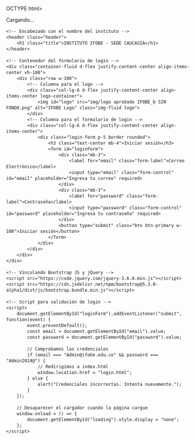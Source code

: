 OCTYPE html>
<html lang="es">
<head>
    <meta charset="UTF-8">
    <meta name="viewport" content="width=device-width, initial-scale=1.0">
    <title>Login - IFOBE</title>
    <!-- Vinculando Bootstrap 5 -->
    <link href="https://cdn.jsdelivr.net/npm/bootstrap@5.3.0-alpha1/dist/css/bootstrap.min.css" rel="stylesheet">
    <!-- Vinculando el archivo de CSS personalizado -->
    <link rel="stylesheet" href="stylos.css">
</head>
<body>
    <!-- Pantalla de carga -->
    <div id="loading" class="loading-screen">
        <div class="spinner-border text-primary" role="status">
            <span class="visually-hidden">Cargando...</span>
        </div>
    </div>

    <!-- Encabezado con el nombre del instituto -->
    <header class="header">
        <h1 class="title">INSTITUTO IFOBE - SEDE CAUCASIA</h1>
    </header>

    <!-- Contenedor del formulario de login -->
    <div class="container-fluid d-flex justify-content-center align-items-center vh-100">
        <div class="row w-100">
            <!-- Columna para el logo -->
            <div class="col-lg-6 d-flex justify-content-center align-items-center logo-container">
                <img id="logo" src="img/logo aprobado IFOBE_b SIN FONDO.png" alt="IFOBE Logo" class="img-fluid logo">
            </div>
            <!-- Columna para el formulario de login -->
            <div class="col-lg-6 d-flex justify-content-center align-items-center">
                <div class="login-form p-5 border rounded">
                    <h3 class="text-center mb-4">Iniciar sesión</h3>
                    <form id="loginForm">
                        <div class="mb-3">
                            <label for="email" class="form-label">Correo Electrónico</label>
                            <input type="email" class="form-control" id="email" placeholder="Ingresa tu correo" required>
                        </div>
                        <div class="mb-3">
                            <label for="password" class="form-label">Contraseña</label>
                            <input type="password" class="form-control" id="password" placeholder="Ingresa tu contraseña" required>
                        </div>
                        <button type="submit" class="btn btn-primary w-100">Iniciar sesión</button>
                    </form>
                </div>
            </div>
        </div>
    </div>

    <!-- Vinculando Bootstrap JS y jQuery -->
    <script src="https://code.jquery.com/jquery-3.6.0.min.js"></script>
    <script src="https://cdn.jsdelivr.net/npm/bootstrap@5.3.0-alpha1/dist/js/bootstrap.bundle.min.js"></script>

    <!-- Script para validación de login -->
    <script>
        document.getElementById("loginForm").addEventListener("submit", function(event) {
            event.preventDefault();
            const email = document.getElementById("email").value;
            const password = document.getElementById("password").value;

            // Comprobamos las credenciales
            if (email === "Admin@ifobe.edu.co" && password === "Admin2024@") {
                // Redirigimos a index.html
                window.location.href = "login.html";
            } else {
                alert("Credenciales incorrectas. Intenta nuevamente.");
            }
        });

        // Desaparecer el cargador cuando la página cargue
        window.onload = () => {
            document.getElementById("loading").style.display = "none";
        };
    </script>
</body>
</html>
